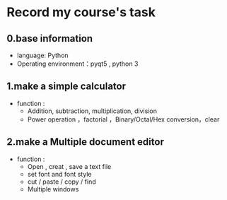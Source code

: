 # Record my course's task
## 0.base information
* language: Python
* Operating environment：pyqt5 , python 3
## 1.make a simple calculator 
* function : 
   * Addition, subtraction, multiplication, division
   * Power operation ，factorial ，Binary/Octal/Hex conversion，clear
   
## 2.make a Multiple document editor
* function :
  * Open , creat , save a text file
  * set font and font style
  * cut / paste / copy / find
  * Multiple windows

